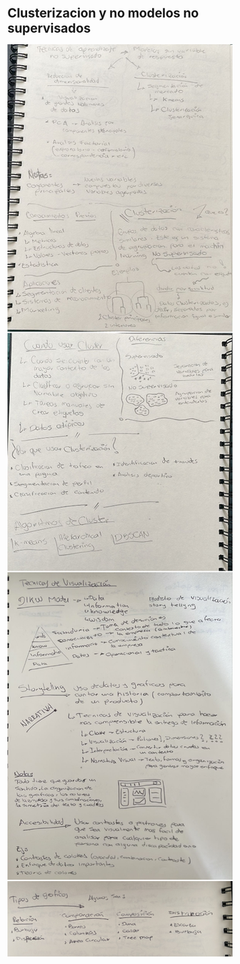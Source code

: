 # Clusterizacion y no modelos no supervisados
![alt text](<imgNotas/Imagen de WhatsApp 2024-08-23 a las 13.14.57_072f3884.jpg>)
![alt text](<imgNotas/Imagen de WhatsApp 2024-08-23 a las 13.15.26_f8535736.jpg>)
![alt text](<imgNotas/Imagen de WhatsApp 2024-10-23 a las 09.43.04_b3744797.jpg>)
![alt text](<imgNotas/Imagen de WhatsApp 2024-10-23 a las 09.43.33_068e9dc6.jpg>)
